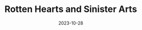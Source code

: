 ---
title: Rotten Hearts and Sinister Arts
tags: [Analog]
date: 2023-10-28
bookToc: false
image: anything.webp
summary: "Inspired by Oppenheimer."
---